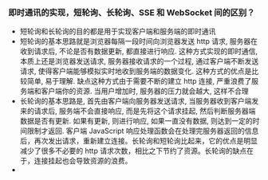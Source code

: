 ### 即时通讯的实现，短轮询、长轮询、SSE 和 WebSocket 间的区别？
- 短轮询和长轮询的目的都是用于实现客户端和服务端的即时通讯
- 短轮询的基本思路就是浏览器每隔一段时间向浏览器发送 http 请求, 服务器在收到请求后, 不论是否有数据更新, 都直接进行响应. 这种方式实现的即时通信, 本质上还是浏览器发送请求, 服务器接收请求的一个过程, 通过客户端不断发送请求, 使得客户端能够模拟实时地收到服务端的数据变化. 这种方式的优点是比较简单, 易于理解. 缺点这种方式由于需要不断的建立 http 连接, 严重浪费了服务端和客户端你的资源. 当用户增加时, 服务器的压力就会越大, 这样不合理
- 长轮询的基本思路是, 首先由客户端向服务器发送请求, 当服务器收到客户端发来的请求后, 服务端不会直接响应, 而是先将这个请求挂起, 然后判断服务器端数据是否有更新. 如果有更新, 则进行响应, 如果一直没有数据, 则达到一定的时间限制才返回. 客户端 JavaScript 响应处理函数会在处理完服务器返回的信息后，再次发出请求，重新建立连接。长轮询和短轮询比起来，它的优点是明显减少了很多不必要的 http 请求次数，相比之下节约了资源。长轮询的缺点在于，连接挂起也会导致资源的浪费。
- 